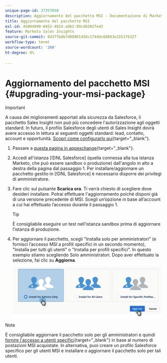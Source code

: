 ```yaml
---
unique-page-id: 37357050
description: Aggiornamento del pacchetto MSI - Documentazione di Marketo - Documentazione del prodotto
title: Aggiornamento del pacchetto MSI
exl-id: 45004990-8452-4824-a9b2-89cd8302fe43
feature: Marketo Sales Insights
source-git-commit: 0d37fbdb7d08901458c1744dc68893e155176327
workflow-type: tm+mt
source-wordcount: '260'
ht-degree: 0%

---
```


# Aggiornamento del pacchetto MSI {#upgrading-your-msi-package}

>[!IMPORTANT]
>
>A causa dei miglioramenti apportati alla sicurezza da Salesforce, il pacchetto Sales Insight non può più concedere l&#39;autorizzazione agli oggetti standard. In futuro, il profilo Salesforce degli utenti di Sales Insight dovrà avere accesso in lettura ai seguenti oggetti standard: lead, contatto, account e opportunità. [Scopri come configurarlo qui](/help/marketo/product-docs/marketo-sales-insight/msi-for-salesforce/configuration/configure-marketo-sales-insight-in-salesforce-professional-edition.md#grant-sales-insight-users-profile-access){target="_blank"}.

1. Passare a [questa pagina in appexchange](https://appexchange.salesforce.com/listingDetail?listingId=a0N30000001SVZmEAO){target="_blank"}.

1. Accedi all&#39;istanza [!DNL Salesforce] (quella connessa alla tua istanza Marketo, che può essere sandbox o produzione) dall&#39;angolo in alto a destra della pagina dal passaggio 1. Per installare/aggiornare un pacchetto gestito in [!DNL Salesforce] è necessario disporre dei privilegi di amministratore.

1. Fare clic sul pulsante **Scarica ora**. Ti verrà chiesto di scegliere dove desideri installare. Potrai effettuare l&#39;aggiornamento poiché disponi già di una versione precedente di MSI. Scegli un’opzione in base all’account a cui hai effettuato l’accesso durante il passaggio 1.

   >[!TIP]
   >
   >È consigliabile eseguire un test nell’istanza sandbox prima di aggiornare l’istanza di produzione.

1. Per aggiornare il pacchetto, scegli &quot;Installa solo per amministratori&quot; (e fornisci l’accesso MSI a profili specifici in un secondo momento), &quot;Installa per tutti gli utenti&quot; o &quot;Installa per profili specifici&quot;. In questo esempio stiamo scegliendo Solo amministratori. Dopo aver effettuato la selezione, fai clic su **Aggiorna**.

   ![](assets/four.png)

>[!NOTE]
>
>È consigliabile aggiornare il pacchetto solo per gli amministratori e quindi [fornire l&#39;accesso a utenti specifici](/help/marketo/product-docs/marketo-sales-insight/msi-for-salesforce/configuration/add-sales-insight-access-to-profiles.md){target="_blank"} in base al numero di postazioni MSI acquistate. In alternativa, puoi creare un profilo Salesforce specifico per gli utenti MSI e installare o aggiornare il pacchetto solo per tali utenti.
